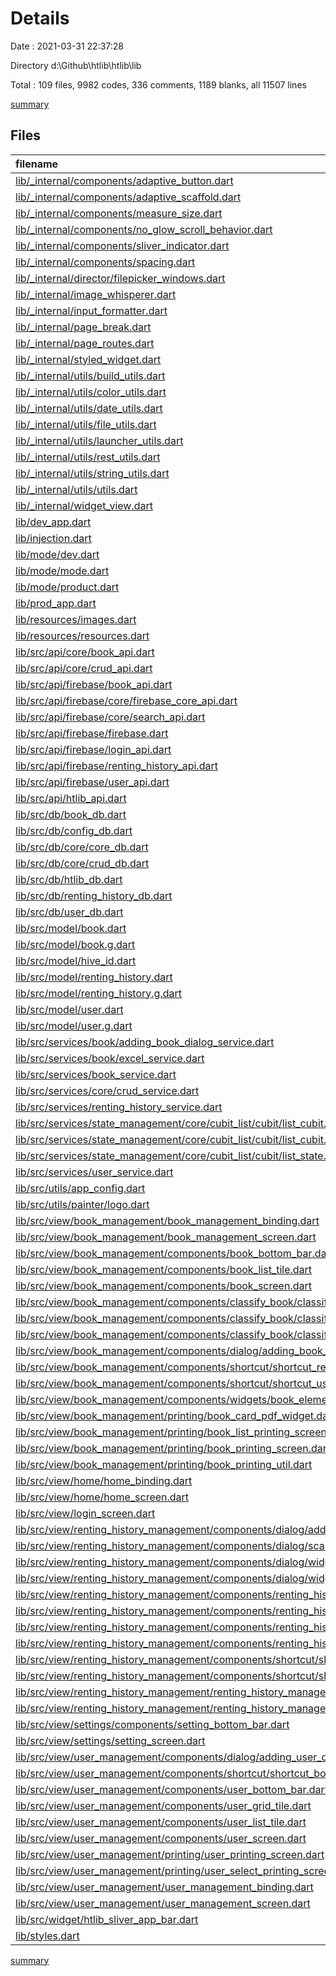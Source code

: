 # Details

Date : 2021-03-31 22:37:28

Directory d:\Github\htlib\htlib\lib

Total : 109 files,  9982 codes, 336 comments, 1189 blanks, all 11507 lines

[summary](results.md)

## Files
| filename | language | code | comment | blank | total |
| :--- | :--- | ---: | ---: | ---: | ---: |
| [lib/_internal/components/adaptive_button.dart](/lib/_internal/components/adaptive_button.dart) | Dart | 113 | 0 | 12 | 125 |
| [lib/_internal/components/adaptive_scaffold.dart](/lib/_internal/components/adaptive_scaffold.dart) | Dart | 172 | 7 | 10 | 189 |
| [lib/_internal/components/measure_size.dart](/lib/_internal/components/measure_size.dart) | Dart | 30 | 0 | 10 | 40 |
| [lib/_internal/components/no_glow_scroll_behavior.dart](/lib/_internal/components/no_glow_scroll_behavior.dart) | Dart | 8 | 0 | 2 | 10 |
| [lib/_internal/components/sliver_indicator.dart](/lib/_internal/components/sliver_indicator.dart) | Dart | 19 | 0 | 3 | 22 |
| [lib/_internal/components/spacing.dart](/lib/_internal/components/spacing.dart) | Dart | 20 | 0 | 10 | 30 |
| [lib/_internal/director/filepicker_windows.dart](/lib/_internal/director/filepicker_windows.dart) | Dart | 75 | 125 | 69 | 269 |
| [lib/_internal/image_whisperer.dart](/lib/_internal/image_whisperer.dart) | Dart | 292 | 14 | 43 | 349 |
| [lib/_internal/input_formatter.dart](/lib/_internal/input_formatter.dart) | Dart | 33 | 1 | 6 | 40 |
| [lib/_internal/page_break.dart](/lib/_internal/page_break.dart) | Dart | 18 | 0 | 7 | 25 |
| [lib/_internal/page_routes.dart](/lib/_internal/page_routes.dart) | Dart | 78 | 0 | 8 | 86 |
| [lib/_internal/styled_widget.dart](/lib/_internal/styled_widget.dart) | Dart | 88 | 0 | 7 | 95 |
| [lib/_internal/utils/build_utils.dart](/lib/_internal/utils/build_utils.dart) | Dart | 63 | 0 | 11 | 74 |
| [lib/_internal/utils/color_utils.dart](/lib/_internal/utils/color_utils.dart) | Dart | 29 | 1 | 7 | 37 |
| [lib/_internal/utils/date_utils.dart](/lib/_internal/utils/date_utils.dart) | Dart | 4 | 0 | 2 | 6 |
| [lib/_internal/utils/file_utils.dart](/lib/_internal/utils/file_utils.dart) | Dart | 20 | 85 | 4 | 109 |
| [lib/_internal/utils/launcher_utils.dart](/lib/_internal/utils/launcher_utils.dart) | Dart | 5 | 0 | 2 | 7 |
| [lib/_internal/utils/rest_utils.dart](/lib/_internal/utils/rest_utils.dart) | Dart | 12 | 0 | 1 | 13 |
| [lib/_internal/utils/string_utils.dart](/lib/_internal/utils/string_utils.dart) | Dart | 77 | 1 | 17 | 95 |
| [lib/_internal/utils/utils.dart](/lib/_internal/utils/utils.dart) | Dart | 59 | 0 | 9 | 68 |
| [lib/_internal/widget_view.dart](/lib/_internal/widget_view.dart) | Dart | 11 | 0 | 6 | 17 |
| [lib/dev_app.dart](/lib/dev_app.dart) | Dart | 122 | 0 | 9 | 131 |
| [lib/injection.dart](/lib/injection.dart) | Dart | 26 | 0 | 7 | 33 |
| [lib/mode/dev.dart](/lib/mode/dev.dart) | Dart | 11 | 0 | 6 | 17 |
| [lib/mode/mode.dart](/lib/mode/mode.dart) | Dart | 1 | 0 | 1 | 2 |
| [lib/mode/product.dart](/lib/mode/product.dart) | Dart | 11 | 0 | 6 | 17 |
| [lib/prod_app.dart](/lib/prod_app.dart) | Dart | 143 | 0 | 9 | 152 |
| [lib/resources/images.dart](/lib/resources/images.dart) | Dart | 5 | 0 | 3 | 8 |
| [lib/resources/resources.dart](/lib/resources/resources.dart) | Dart | 1 | 0 | 1 | 2 |
| [lib/src/api/core/book_api.dart](/lib/src/api/core/book_api.dart) | Dart | 1 | 0 | 1 | 2 |
| [lib/src/api/core/crud_api.dart](/lib/src/api/core/crud_api.dart) | Dart | 11 | 0 | 7 | 18 |
| [lib/src/api/firebase/book_api.dart](/lib/src/api/firebase/book_api.dart) | Dart | 107 | 0 | 19 | 126 |
| [lib/src/api/firebase/core/firebase_core_api.dart](/lib/src/api/firebase/core/firebase_core_api.dart) | Dart | 41 | 0 | 6 | 47 |
| [lib/src/api/firebase/core/search_api.dart](/lib/src/api/firebase/core/search_api.dart) | Dart | 6 | 0 | 4 | 10 |
| [lib/src/api/firebase/firebase.dart](/lib/src/api/firebase/firebase.dart) | Dart | 4 | 0 | 1 | 5 |
| [lib/src/api/firebase/login_api.dart](/lib/src/api/firebase/login_api.dart) | Dart | 15 | 0 | 3 | 18 |
| [lib/src/api/firebase/renting_history_api.dart](/lib/src/api/firebase/renting_history_api.dart) | Dart | 78 | 1 | 16 | 95 |
| [lib/src/api/firebase/user_api.dart](/lib/src/api/firebase/user_api.dart) | Dart | 154 | 0 | 23 | 177 |
| [lib/src/api/htlib_api.dart](/lib/src/api/htlib_api.dart) | Dart | 7 | 0 | 2 | 9 |
| [lib/src/db/book_db.dart](/lib/src/db/book_db.dart) | Dart | 34 | 0 | 11 | 45 |
| [lib/src/db/config_db.dart](/lib/src/db/config_db.dart) | Dart | 15 | 0 | 6 | 21 |
| [lib/src/db/core/core_db.dart](/lib/src/db/core/core_db.dart) | Dart | 19 | 0 | 8 | 27 |
| [lib/src/db/core/crud_db.dart](/lib/src/db/core/crud_db.dart) | Dart | 8 | 0 | 6 | 14 |
| [lib/src/db/htlib_db.dart](/lib/src/db/htlib_db.dart) | Dart | 53 | 0 | 10 | 63 |
| [lib/src/db/renting_history_db.dart](/lib/src/db/renting_history_db.dart) | Dart | 38 | 0 | 10 | 48 |
| [lib/src/db/user_db.dart](/lib/src/db/user_db.dart) | Dart | 32 | 0 | 9 | 41 |
| [lib/src/model/book.dart](/lib/src/model/book.dart) | Dart | 105 | 0 | 24 | 129 |
| [lib/src/model/book.g.dart](/lib/src/model/book.g.dart) | Dart | 51 | 4 | 8 | 63 |
| [lib/src/model/hive_id.dart](/lib/src/model/hive_id.dart) | Dart | 5 | 0 | 1 | 6 |
| [lib/src/model/renting_history.dart](/lib/src/model/renting_history.dart) | Dart | 118 | 0 | 16 | 134 |
| [lib/src/model/renting_history.g.dart](/lib/src/model/renting_history.g.dart) | Dart | 48 | 4 | 8 | 60 |
| [lib/src/model/user.dart](/lib/src/model/user.dart) | Dart | 119 | 0 | 20 | 139 |
| [lib/src/model/user.g.dart](/lib/src/model/user.g.dart) | Dart | 54 | 4 | 8 | 66 |
| [lib/src/services/book/adding_book_dialog_service.dart](/lib/src/services/book/adding_book_dialog_service.dart) | Dart | 13 | 0 | 2 | 15 |
| [lib/src/services/book/excel_service.dart](/lib/src/services/book/excel_service.dart) | Dart | 61 | 5 | 12 | 78 |
| [lib/src/services/book_service.dart](/lib/src/services/book_service.dart) | Dart | 131 | 0 | 28 | 159 |
| [lib/src/services/core/crud_service.dart](/lib/src/services/core/crud_service.dart) | Dart | 12 | 0 | 8 | 20 |
| [lib/src/services/renting_history_service.dart](/lib/src/services/renting_history_service.dart) | Dart | 150 | 5 | 29 | 184 |
| [lib/src/services/state_management/core/cubit_list/cubit/list_cubit.dart](/lib/src/services/state_management/core/cubit_list/cubit/list_cubit.dart) | Dart | 37 | 0 | 9 | 46 |
| [lib/src/services/state_management/core/cubit_list/cubit/list_cubit.freezed.dart](/lib/src/services/state_management/core/cubit_list/cubit/list_cubit.freezed.dart) | Dart | 304 | 24 | 53 | 381 |
| [lib/src/services/state_management/core/cubit_list/cubit/list_state.dart](/lib/src/services/state_management/core/cubit_list/cubit/list_state.dart) | Dart | 7 | 0 | 2 | 9 |
| [lib/src/services/user_service.dart](/lib/src/services/user_service.dart) | Dart | 143 | 9 | 29 | 181 |
| [lib/src/utils/app_config.dart](/lib/src/utils/app_config.dart) | Dart | 18 | 0 | 2 | 20 |
| [lib/src/utils/painter/logo.dart](/lib/src/utils/painter/logo.dart) | Dart | 456 | 0 | 41 | 497 |
| [lib/src/view/book_management/book_management_binding.dart](/lib/src/view/book_management/book_management_binding.dart) | Dart | 43 | 0 | 10 | 53 |
| [lib/src/view/book_management/book_management_screen.dart](/lib/src/view/book_management/book_management_screen.dart) | Dart | 222 | 0 | 15 | 237 |
| [lib/src/view/book_management/components/book_bottom_bar.dart](/lib/src/view/book_management/components/book_bottom_bar.dart) | Dart | 98 | 0 | 5 | 103 |
| [lib/src/view/book_management/components/book_list_tile.dart](/lib/src/view/book_management/components/book_list_tile.dart) | Dart | 117 | 0 | 11 | 128 |
| [lib/src/view/book_management/components/book_screen.dart](/lib/src/view/book_management/components/book_screen.dart) | Dart | 262 | 1 | 8 | 271 |
| [lib/src/view/book_management/components/classify_book/classify_book_more_info_screen.dart](/lib/src/view/book_management/components/classify_book/classify_book_more_info_screen.dart) | Dart | 91 | 0 | 7 | 98 |
| [lib/src/view/book_management/components/classify_book/classify_book_screen.dart](/lib/src/view/book_management/components/classify_book/classify_book_screen.dart) | Dart | 57 | 0 | 6 | 63 |
| [lib/src/view/book_management/components/classify_book/classify_book_tile.dart](/lib/src/view/book_management/components/classify_book/classify_book_tile.dart) | Dart | 78 | 0 | 4 | 82 |
| [lib/src/view/book_management/components/dialog/adding_book_dialog.dart](/lib/src/view/book_management/components/dialog/adding_book_dialog.dart) | Dart | 480 | 4 | 22 | 506 |
| [lib/src/view/book_management/components/shortcut/shortcut_renting_history_book_page.dart](/lib/src/view/book_management/components/shortcut/shortcut_renting_history_book_page.dart) | Dart | 28 | 0 | 5 | 33 |
| [lib/src/view/book_management/components/shortcut/shortcut_user_book_page.dart](/lib/src/view/book_management/components/shortcut/shortcut_user_book_page.dart) | Dart | 28 | 0 | 5 | 33 |
| [lib/src/view/book_management/components/widgets/book_element_tile.dart](/lib/src/view/book_management/components/widgets/book_element_tile.dart) | Dart | 95 | 0 | 7 | 102 |
| [lib/src/view/book_management/printing/book_card_pdf_widget.dart](/lib/src/view/book_management/printing/book_card_pdf_widget.dart) | Dart | 53 | 0 | 4 | 57 |
| [lib/src/view/book_management/printing/book_list_printing_screen.dart](/lib/src/view/book_management/printing/book_list_printing_screen.dart) | Dart | 65 | 0 | 11 | 76 |
| [lib/src/view/book_management/printing/book_printing_screen.dart](/lib/src/view/book_management/printing/book_printing_screen.dart) | Dart | 62 | 0 | 12 | 74 |
| [lib/src/view/book_management/printing/book_printing_util.dart](/lib/src/view/book_management/printing/book_printing_util.dart) | Dart | 13 | 0 | 3 | 16 |
| [lib/src/view/home/home_binding.dart](/lib/src/view/home/home_binding.dart) | Dart | 3 | 0 | 3 | 6 |
| [lib/src/view/home/home_screen.dart](/lib/src/view/home/home_screen.dart) | Dart | 141 | 0 | 7 | 148 |
| [lib/src/view/login_screen.dart](/lib/src/view/login_screen.dart) | Dart | 153 | 0 | 6 | 159 |
| [lib/src/view/renting_history_management/components/dialog/adding_renting_history_dialog.dart](/lib/src/view/renting_history_management/components/dialog/adding_renting_history_dialog.dart) | Dart | 466 | 1 | 38 | 505 |
| [lib/src/view/renting_history_management/components/dialog/scanner_screen.dart](/lib/src/view/renting_history_management/components/dialog/scanner_screen.dart) | Dart | 79 | 0 | 3 | 82 |
| [lib/src/view/renting_history_management/components/dialog/widgets/date_picker_widget.dart](/lib/src/view/renting_history_management/components/dialog/widgets/date_picker_widget.dart) | Dart | 58 | 0 | 6 | 64 |
| [lib/src/view/renting_history_management/components/dialog/widgets/user_field.dart](/lib/src/view/renting_history_management/components/dialog/widgets/user_field.dart) | Dart | 204 | 0 | 8 | 212 |
| [lib/src/view/renting_history_management/components/renting_history_bottom_bar.dart](/lib/src/view/renting_history_management/components/renting_history_bottom_bar.dart) | Dart | 35 | 0 | 5 | 40 |
| [lib/src/view/renting_history_management/components/renting_history_grid_tile.dart](/lib/src/view/renting_history_management/components/renting_history_grid_tile.dart) | Dart | 261 | 0 | 17 | 278 |
| [lib/src/view/renting_history_management/components/renting_history_list_tile.dart](/lib/src/view/renting_history_management/components/renting_history_list_tile.dart) | Dart | 114 | 0 | 7 | 121 |
| [lib/src/view/renting_history_management/components/renting_history_screen.dart](/lib/src/view/renting_history_management/components/renting_history_screen.dart) | Dart | 255 | 0 | 10 | 265 |
| [lib/src/view/renting_history_management/components/shortcut/shortcut_book_renting_history_page.dart](/lib/src/view/renting_history_management/components/shortcut/shortcut_book_renting_history_page.dart) | Dart | 33 | 0 | 6 | 39 |
| [lib/src/view/renting_history_management/components/shortcut/shortcut_user_renting_history_page.dart](/lib/src/view/renting_history_management/components/shortcut/shortcut_user_renting_history_page.dart) | Dart | 33 | 0 | 5 | 38 |
| [lib/src/view/renting_history_management/renting_history_management_binding.dart](/lib/src/view/renting_history_management/renting_history_management_binding.dart) | Dart | 2 | 0 | 2 | 4 |
| [lib/src/view/renting_history_management/renting_history_management_screen.dart](/lib/src/view/renting_history_management/renting_history_management_screen.dart) | Dart | 208 | 0 | 19 | 227 |
| [lib/src/view/settings/components/setting_bottom_bar.dart](/lib/src/view/settings/components/setting_bottom_bar.dart) | Dart | 34 | 0 | 5 | 39 |
| [lib/src/view/settings/setting_screen.dart](/lib/src/view/settings/setting_screen.dart) | Dart | 186 | 0 | 7 | 193 |
| [lib/src/view/user_management/components/dialog/adding_user_dialog.dart](/lib/src/view/user_management/components/dialog/adding_user_dialog.dart) | Dart | 428 | 2 | 19 | 449 |
| [lib/src/view/user_management/components/shortcut/shortcut_book_user_page.dart](/lib/src/view/user_management/components/shortcut/shortcut_book_user_page.dart) | Dart | 30 | 0 | 5 | 35 |
| [lib/src/view/user_management/components/user_bottom_bar.dart](/lib/src/view/user_management/components/user_bottom_bar.dart) | Dart | 98 | 0 | 5 | 103 |
| [lib/src/view/user_management/components/user_grid_tile.dart](/lib/src/view/user_management/components/user_grid_tile.dart) | Dart | 122 | 0 | 5 | 127 |
| [lib/src/view/user_management/components/user_list_tile.dart](/lib/src/view/user_management/components/user_list_tile.dart) | Dart | 83 | 0 | 6 | 89 |
| [lib/src/view/user_management/components/user_screen.dart](/lib/src/view/user_management/components/user_screen.dart) | Dart | 342 | 0 | 12 | 354 |
| [lib/src/view/user_management/printing/user_printing_screen.dart](/lib/src/view/user_management/printing/user_printing_screen.dart) | Dart | 210 | 30 | 13 | 253 |
| [lib/src/view/user_management/printing/user_select_printing_screen.dart](/lib/src/view/user_management/printing/user_select_printing_screen.dart) | Dart | 105 | 3 | 6 | 114 |
| [lib/src/view/user_management/user_management_binding.dart](/lib/src/view/user_management/user_management_binding.dart) | Dart | 44 | 0 | 11 | 55 |
| [lib/src/view/user_management/user_management_screen.dart](/lib/src/view/user_management/user_management_screen.dart) | Dart | 241 | 0 | 14 | 255 |
| [lib/src/widget/htlib_sliver_app_bar.dart](/lib/src/widget/htlib_sliver_app_bar.dart) | Dart | 81 | 0 | 4 | 85 |
| [lib/styles.dart](/lib/styles.dart) | Dart | 140 | 5 | 70 | 215 |

[summary](results.md)